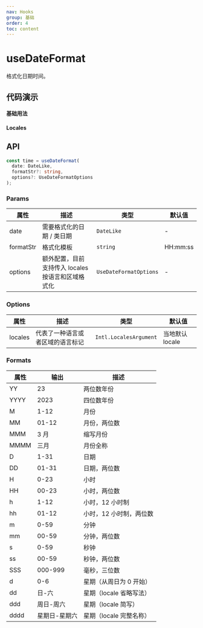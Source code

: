 ```yaml
---
nav: Hooks
group: 基础
order: 4
toc: content
---
```


# useDateFormat

格式化日期时间。

## 代码演示

#### 基础用法

<code src="./demo/basic.tsx"></code>

#### Locales

<code src="./demo/locales.tsx"></code>

## API

```typescript
const time = useDateFormat(
  date: DateLike,
  formatStr?: string,
  options?: UseDateFormatOptions
);
```

### Params

| 属性      | 描述                                              | 类型                   | 默认值   |
| --------- | ------------------------------------------------- | ---------------------- | -------- |
| date      | 需要格式化的日期 / 类日期                         | `DateLike`             | -        |
| formatStr | 格式化模板                                        | `string`               | HH:mm:ss |
| options   | 额外配置，目前支持传入 locales 按语言和区域格式化 | `UseDateFormatOptions` | -        |

### Options

| 属性    | 描述                             | 类型                   | 默认值          |
| ------- | -------------------------------- | ---------------------- | --------------- |
| locales | 代表了一种语言或者区域的语言标记 | `Intl.LocalesArgument` | 当地默认 locale |

### Formats

| 属性 | 输出          | 描述                    |
| ---- | ------------- | ----------------------- |
| YY   | 23            | 两位数年份              |
| YYYY | 2023          | 四位数年份              |
| M    | 1-12          | 月份                    |
| MM   | 01-12         | 月份，两位数            |
| MMM  | 3 月          | 缩写月份                |
| MMMM | 三月          | 月份全称                |
| D    | 1-31          | 日期                    |
| DD   | 01-31         | 日期，两位数            |
| H    | 0-23          | 小时                    |
| HH   | 00-23         | 小时，两位数            |
| h    | 1-12          | 小时，12 小时制         |
| hh   | 01-12         | 小时，12 小时制，两位数 |
| m    | 0-59          | 分钟                    |
| mm   | 00-59         | 分钟，两位数            |
| s    | 0-59          | 秒钟                    |
| ss   | 00-59         | 秒钟，两位数            |
| SSS  | 000-999       | 毫秒，三位数            |
| d    | 0-6           | 星期（从周日为 0 开始） |
| dd   | 日-六         | 星期（locale 省略写法） |
| ddd  | 周日-周六     | 星期（locale 简写）     |
| dddd | 星期日-星期六 | 星期（locale 完整名称） |
